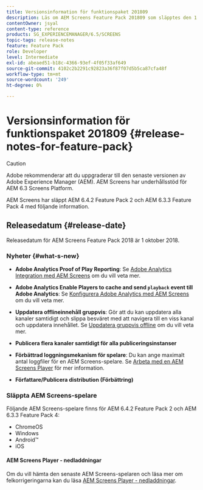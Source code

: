 ```yaml
---
title: Versionsinformation för funktionspaket 201809
description: Läs om AEM Screens Feature Pack 201809 som släpptes den 1 oktober 2018.
contentOwner: jsyal
content-type: reference
products: SG_EXPERIENCEMANAGER/6.5/SCREENS
topic-tags: release-notes
feature: Feature Pack
role: Developer
level: Intermediate
exl-id: abeaed51-b18c-4366-93ef-4f05f33af649
source-git-commit: 4102c2b2291c92823a36f87f07d5b5ca87cfa48f
workflow-type: tm+mt
source-wordcount: '249'
ht-degree: 0%

---
```


# Versionsinformation för funktionspaket 201809 {#release-notes-for-feature-pack}

>[!CAUTION]
>
>Adobe rekommenderar att du uppgraderar till den senaste versionen av Adobe Experience Manager (AEM). AEM Screens har underhållsstöd för AEM 6.3 Screens Platform.

AEM Screens har släppt AEM 6.4.2 Feature Pack 2 och AEM 6.3.3 Feature Pack 4 med följande information.

## Releasedatum {#release-date}

Releasedatum för AEM Screens Feature Pack 2018 är 1 oktober 2018.

### Nyheter {#what-s-new}

* **Adobe Analytics Proof of Play Reporting**: Se [Adobe Analytics Integration med AEM Screens](adobe-analytics-integration-aem-screens.md) om du vill veta mer.

* **Adobe Analytics Enable Players to cache and send `playback` event till Adobe Analytics**: Se [Konfigurera Adobe Analytics med AEM Screens](configuring-adobe-analytics-aem-screens.md) om du vill veta mer.

* **Uppdatera offlineinnehåll gruppvis**: Gör att du kan uppdatera alla kanaler samtidigt och slippa besväret med att navigera till en viss kanal och uppdatera innehållet. Se [Uppdatera gruppvis offline](bulk-offline-update.md) om du vill veta mer.

* **Publicera flera kanaler samtidigt för alla publiceringsinstanser**
* **Förbättrad loggningsmekanism för spelare**: Du kan ange maximalt antal loggfiler för en AEM Screens-spelare. Se [Arbeta med en AEM Screens Player](working-with-screens-player.md) för mer information.

* **Författare/Publicera distribution (Förbättring)**

### Släppta AEM Screens-spelare

Följande AEM Screens-spelare finns för AEM 6.4.2 Feature Pack 2 och AEM 6.3.3 Feature Pack 4:

* ChromeOS
* Windows
* Android™
* iOS

#### AEM Screens Player - nedladdningar

Om du vill hämta den senaste AEM Screens-spelaren och läsa mer om felkorrigeringarna kan du läsa [AEM Screens Player - nedladdningar](https://download.macromedia.com/screens/).
